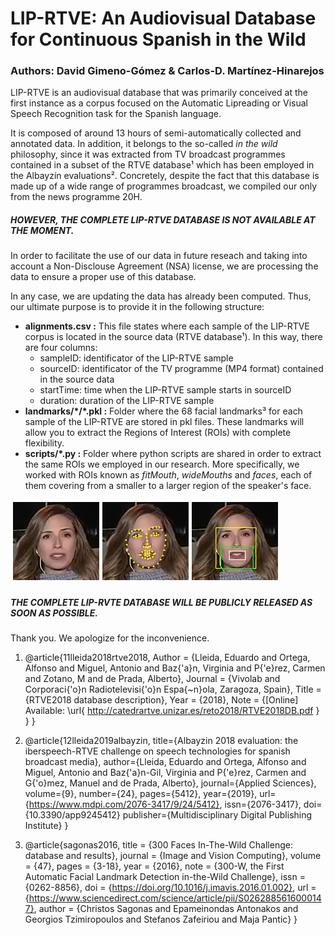 # LIP-RTVE: An Audiovisual Database for Continuous Spanish in the Wild
### Authors: David Gimeno-Gómez & Carlos-D. Martínez-Hinarejos

LIP-RTVE is an audiovisual database that was primarily conceived at the first instance as a corpus focused on the Automatic Lipreading or Visual Speech Recognition task for the Spanish language. 

It is composed of around 13 hours of semi-automatically collected and annotated data. In addition, it belongs to the so-called _in the wild_ philosophy, since it was extracted from TV broadcast programmes contained in a subset of the RTVE database¹ which has been employed in the Albayzín evaluations². Concretely, despite the fact that this database is made up of a wide range of programmes broadcast, we compiled our only from the news programme 20H.

##### HOWEVER, THE COMPLETE LIP-RTVE DATABASE IS NOT AVAILABLE AT THE MOMENT.
In order to facilitate the use of our data in future reseach and taking into account a Non-Disclouse Agreement (NSA) license, we are
processing the data to ensure a proper use of this database.

In any case, we are updating the data has already been computed. Thus, our ultimate purpose is to provide it in the following structure:

- **alignments.csv :** This file states where each sample of the LIP-RTVE corpus is located in the source data (RTVE database¹). In this way, there are four columns:
     - sampleID: identificator of the LIP-RTVE sample
     - sourceID: identificator of the TV programme (MP4 format) contained in the source data
     - startTime: time when the LIP-RTVE sample starts in sourceID
     - duration: duration of the LIP-RTVE sample
- **landmarks/\*/\*.pkl :** Folder where the 68 facial landmarks³ for each sample of the LIP-RTVE are stored in pkl files. These landmarks will allow you to extract the Regions of Interest (ROIs) with complete flexibility.
- **scripts/\*.py :** Folder where python scripts are shared in order to extract the same ROIs we employed in our research. More specifically, we worked with ROIs known as _fitMouth_, _wideMouths_ and _faces_, each of them covering from a smaller to a larger region of the speaker's face.

![The ROI extraction process and the different ROIs employed in our research](https://github.com/david-gimeno/LIP-RTVE/blob/main/docs/roi_extraction_process.png)

##### THE COMPLETE LIP-RVTE DATABASE WILL BE PUBLICLY RELEASED AS SOON AS POSSIBLE.

Thank you. We apologize for the inconvenience.

1. @article{11lleida2018rtve2018,
     Author = {Lleida, Eduardo and Ortega, Alfonso and Miguel, Antonio and Baz{\'a}n, Virginia and P{\'e}rez, Carmen and Zotano, M and de Prada, Alberto},
     Journal = {Vivolab and Corporaci{\'o}n Radiotelevisi{\'o}n Espa{\~n}ola, Zaragoza, Spain},
     Title = {RTVE2018 database description},
     Year = {2018},
     Note = {[Online] Available: \url{ http://catedrartve.unizar.es/reto2018/RTVE2018DB.pdf }
   }
}

2. @article{12lleida2019albayzin,
     title={Albayzin 2018 evaluation: the iberspeech-RTVE challenge on speech technologies for spanish broadcast media},
     author={Lleida, Eduardo and Ortega, Alfonso and Miguel, Antonio and Baz{\'a}n-Gil, Virginia and P{\'e}rez, Carmen and G{\'o}mez, Manuel and de Prada, Alberto},
     journal={Applied Sciences},
     volume={9},
     number={24},
     pages={5412},
     year={2019},
     url={https://www.mdpi.com/2076-3417/9/24/5412},
     issn={2076-3417},
     doi={10.3390/app9245412}
     publisher={Multidisciplinary Digital Publishing Institute}
   }

3. @article{sagonas2016,
     title = {300 Faces In-The-Wild Challenge: database and results},
     journal = {Image and Vision Computing},
     volume = {47},
     pages = {3-18},
     year = {2016},
     note = {300-W, the First Automatic Facial Landmark Detection in-the-Wild Challenge},
     issn = {0262-8856},
     doi = {https://doi.org/10.1016/j.imavis.2016.01.002},
     url = {https://www.sciencedirect.com/science/article/pii/S0262885616000147},
     author = {Christos Sagonas and Epameinondas Antonakos and Georgios Tzimiropoulos and Stefanos Zafeiriou and Maja Pantic}
   }
